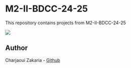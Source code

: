 # M2-II-BDCC-24-25

This repository contains projects from M2-II-BDCC-24-25

<img src="https://git-scm.com/images/logos/downloads/Git-Logo-White.svg">

## Author

Charjaoui Zakaria - [Github](https://github.com/Zakry27)